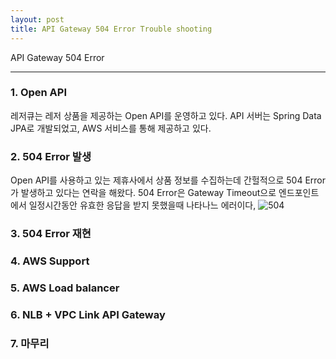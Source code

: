 ```yaml
---
layout: post
title: API Gateway 504 Error Trouble shooting
---
```

API Gateway 504 Error

-------------

### 1. Open API
레저큐는 레저 상품을 제공하는 Open API를 운영하고 있다. API 서버는 Spring Data JPA로 개발되었고, AWS 서비스를 통해 제공하고 있다.

### 2. 504 Error 발생
Open API를 사용하고 있는 제휴사에서 상품 정보를 수집하는데 간헐적으로 504 Error가 발생하고 있다는 연락을 해왔다. 504 Error은 Gateway Timeout으로 엔드포인트에서 일정시간동안 유효한 응답을 받지 못했을때 나타나느 에러이다,
![504](http://xoxoms.github.io/images/HTTP-Status-Codes-5xx/504.png)

### 3. 504 Error 재현

### 4. AWS Support

### 5. AWS Load balancer

### 6. NLB + VPC Link API Gateway

### 7. 마무리